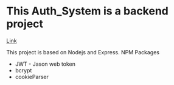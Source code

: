 # This Auth_System is a backend project 
[Link](authsystem-production-3563.up.railway.app)

This project is based on Nodejs and Express.
NPM Packages 
- JWT - Jason web token
- bcrypt
- cookieParser
